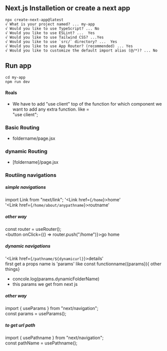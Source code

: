## Next.js Installetion or create a next app 
```
npx create-next-app@latest
√ What is your project named? ... my-app
√ Would you like to use TypeScript? ... No
√ Would you like to use ESLint? ...  Yes
√ Would you like to use Tailwind CSS? ...Yes
√ Would you like to use `src/` directory? ...  Yes
√ Would you like to use App Router? (recommended) ... Yes
√ Would you like to customize the default import alias (@/*)? ... No 
```

## Run app
```
cd my-app
npm run dev
```
#### Roals
- We have to add "use client" top of the function for which component we want to add any extra function. like = <br/>
"use client";
### Basic Routing
- foldername/page.jsx

### dynamic Routing
- [foldername]/page.jsx

### Routiing navigations
  ##### simple navigations
  import Link from "next/link"; 
  '<Link href={`/home`}>home</Link>'<br/>
  '<Link href={`/home/about/anypathname`}>routname</Link>'<br/>
  ##### other way
  const router = useRouter();<br/>
  <button onClick={() => router.push("/home")}>go home</button><br/>
  ##### dynamic navigations
  '<Link href={`/pathname/${dynamicurl}`}>details</Link>'<br/>
  first get a props name is 'params' like const functionname({params}){ other things} <br/>
  - concole.log(params.dynamicFolderName)
  - this params we get from next js<br/>
  ##### other way
  import { useParams } from "next/navigation";<br/>
  const params = useParams();<br/>
  ##### to get url path
  import { usePathname } from "next/navigation";<br/>
  const pathName = usePathname();<br/>
